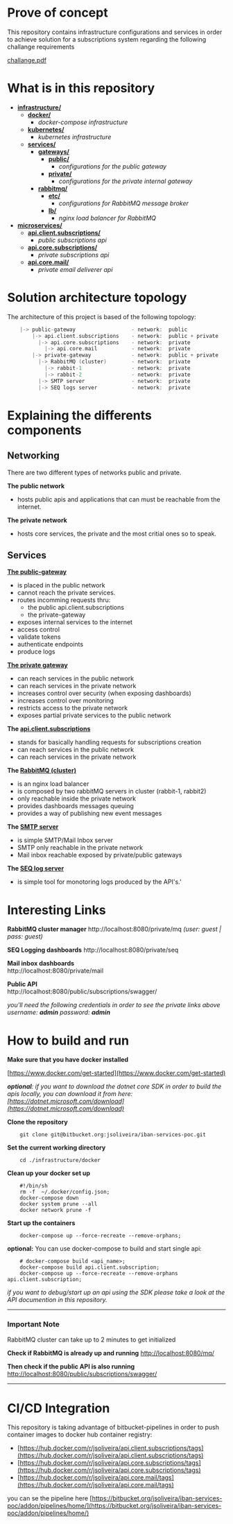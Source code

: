 # Prove of concept

This repository contains infrastructure configurations and services in order to achieve solution for a subscriptions system regarding the following challange requirements

[challange.pdf](./challange.pdf)


# What is in this repository


- **[infrastructure/](./infrastructure/)**	  
	- **[docker/](./infrastructure/docker)**		  
		- _docker-compose infrastructure_
	- **[kubernetes/](./infrastructure/kubernetes)**	  
		- _kubernetes infrastructure_
	- **[services/](./infrastructure/services/)**		  
		- **[gateways/](./infrastructure/services/gateways/)**	   
			- **[public/](./infrastructure/services/gateways/public/)**  
				- _configurations for the public gateway_ 
			- **[private/](./infrastructure/services/gateways/private/)** 
				- _configurations for the private internal gateway_
		- **[rabbitmq/](./infrastructure/services/rabbitmq/)**	   
			- **[etc/](./infrastructure/services/rabbitmq/etc/)**	  
				- _configurations for RabbitMQ message broker_
			- **[lb/](./infrastructure/services/rabbitmq/lb/)**	  
				- _nginx load balancer for RabbitMQ_
- **[microservices/](./microservices/)**	  
	- **[api.client.subscriptions/](./microservices/api.client.subscriptions/)**	  
		- _public subscriptions api_
	- **[api.core.subscriptions/](./microservices/api.core.subscriptions/)**	  
		- _private subscriptions api_
	- **[api.core.mail/](./microservices/api.core.mail/)**	  
		- _private email deliverer api_


# Solution architecture topology

The architecture of this project is based of the following topology:

```go
    |-> public-gateway              	- network:  public
		|-> api.client.subscriptions    - network:  public + private
	   	  |-> api.core.subscriptions    - network:  private
			|-> api.core.mail		    - network:  private
		|-> private-gateway		        - network:  public + private
	   	  |-> RabbitMQ (cluster)        - network:  private
		    |-> rabbit-1		        - network:  private
		    |-> rabbit-2		        - network:  private
	   	  |-> SMTP server             	- network:  private
	   	  |-> SEQ logs server           - network:  private
```



# Explaining the differents components


## Networking

There are two different types of networks public and private.

**The public network**

- hosts public apis and applications that can must be reachable from the internet. 

**The private network**
- hosts core services, the private and the most critial ones so to speak.


## Services


**[The public-gateway](./infrastructure/services/gateways/public/)**
- is placed in the public network
- cannot reach the private services.
- routes incomming requests thru:
	- the public api.client.subscriptions
	- the private-gateway
- exposes internal services to the internet
- access control
- validate tokens 
- authenticate endpoints
- produce logs

**[The private gateway](./infrastructure/services/gateways/private/)**
- can reach services in the public network
- can reach services in the private network 
- increases control over security (when exposing dashboards)
- increases control over monitoring
- restricts access to the private network
- exposes partial private services to the public network

**The [api.client.subscriptions](./microservices/api.client.subscriptions/readme.md)**

- stands for basically handling requests for subscriptions creation
- can reach services in the public network
- can reach services in the private network 

**The [RabbitMQ (cluster)](./infrastructure/services/rabbitmq/lb/nginx.conf)**
- is an nginx load balancer
- is composed by two rabbitMQ servers in cluster (rabbit-1, rabbit2)
- only reachable inside the private network
- provides dashboards messages queuing
- provides a way of publishing new event messages

**The [SMTP server](https://archive.codeplex.com/?p=smtp4dev)**
- is simple SMTP/Mail Inbox server
- SMTP only reachable in the private network
- Mail inbox reachable exposed by private/public gateways

**The [SEQ log server](https://datalust.co/)**
- is simple tool for monotoring logs produced by the API's.'


# Interesting Links


**RabbitMQ cluster manager**
http://localhost:8080/private/mq
*(user: guest | pass: guest)*

**SEQ Logging dashboards**
http://localhost:8080/private/seq

**Mail inbox dashboards**               
http://localhost:8080/private/mail

**Public API**	
http://localhost:8080/public/subscriptions/swagger/


*you'll need the following credentials in order to see the private links above*
_username: **admin**_
_password: **admin**_


# How to build and run

**Make sure that you have docker installed**

[https://www.docker.com/get-started](https://www.docker.com/get-started)

_**optional**: if you want to download the dotnet core SDK in order to build the apis locally, you can download it from here:
[https://dotnet.microsoft.com/download](https://dotnet.microsoft.com/download)_

**Clone the repository**
```shell
    git clone git@bitbucket.org:jsoliveira/iban-services-poc.git
```

**Set the current working directory**

```shell
    cd ./infrastructure/docker
```

**Clean up your docker set up**

```shell
    #!/bin/sh
    rm -f  ~/.docker/config.json;
    docker-compose down
    docker system prune --all
    docker network prune -f
```

**Start up the containers**

```shell
    docker-compose up --force-recreate --remove-orphans;
```

**optional:** You can use docker-compose to build and start single api:

```shell
	# docker-compose build <api_name>;
    docker-compose build api.client.subscription;
    docker-compose up --force-recreate --remove-orphans api.client.subscription;
```

_if you want to debug/start up an api using the SDK please take a look at the API documention in this repository._

---
### Important Note
RabbitMQ cluster can take up to 2 minutes to get initialized
> 


**Check if RabbitMQ is already up and running**
[http://localhost:8080/mq/](http://localhost:8080/mq/)

 
**Then check if the public API is also running**
[http://localhost:8080/public/subscriptions/swagger/](http://localhost:8080/public/subscriptions/swagger/)

---

# CI/CD Integration

This repository is taking advantage of bitbucket-pipelines in order to push container images to docker hub container registry:
- [https://hub.docker.com/r/jsoliveira/api.client.subscriptions/tags](https://hub.docker.com/r/jsoliveira/api.client.subscriptions/tags)
- [https://hub.docker.com/r/jsoliveira/api.core.subscriptions/tags](https://hub.docker.com/r/jsoliveira/api.core.subscriptions/tags)
- [https://hub.docker.com/r/jsoliveira/api.core.mail/tags](https://hub.docker.com/r/jsoliveira/api.core.mail/tags)

you can se the pipeline here [https://bitbucket.org/jsoliveira/iban-services-poc/addon/pipelines/home/](https://bitbucket.org/jsoliveira/iban-services-poc/addon/pipelines/home/)